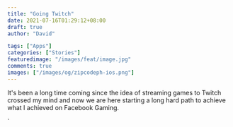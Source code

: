```yaml
---
title: "Going Twitch"
date: 2021-07-16T01:29:12+08:00
draft: true
author: "David"

tags: ["Apps"]
categories: ["Stories"]
featuredimage: "/images/feat/image.jpg"
comments: true
images: ["/images/og/zipcodeph-ios.png"]
---
```


It's been a long time coming since the idea of streaming games to Twitch crossed my mind and now we are here starting a long hard path to achieve what I achieved on Facebook Gaming.

`
